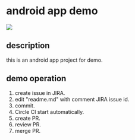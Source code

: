 # android app demo
<!--edit here!!!-->
<img src="http://www.hitachi-solutions.co.jp/jp1/sp/common/img/sn_btn_trial.gif" />
<!-- 
<img src=http://www.hitachi-solutions.co.jp/jp1/sp/common/img/sn_btn_faq.gif" />
-->

## description
this is an android app project for demo.

## demo operation
1. create issue in JIRA.
2. edit "readme.md" with comment JIRA issue id.
3. commit.
4. Circle CI start automatically.
5. create PR.
6. review PR.
7. merge PR.
